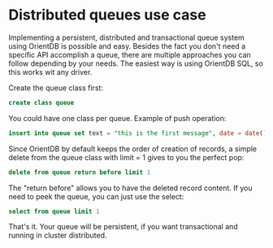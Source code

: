 <!-- proofread 2015-11-26 SAM -->
# Distributed queues use case

Implementing a persistent, distributed and transactional queue system using OrientDB is possible and easy. Besides the fact you don't need a specific API accomplish a queue, there are multiple approaches you can follow depending by your needs. The easiest way is using OrientDB SQL, so this works wit any driver.

Create the queue class first:

```sql
create class queue
```

You could have one class per queue. Example of push operation:

```sql
insert into queue set text = "this is the first message", date = date()
```

Since OrientDB by default keeps the order of creation of records, a simple delete from the queue class with limit = 1 gives to you the perfect pop:

```sql
delete from queue return before limit 1
```

The "return before" allows you to have the deleted record content. If you need to peek the queue, you can just use the select:

```sql
select from queue limit 1
```

That's it. Your queue will be persistent, if you want transactional and running in cluster distributed.
